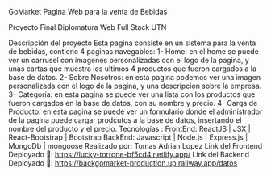 GoMarket
Pagina Web para la venta de Bebidas

Proyecto Final Diplomatura Web Full Stack UTN

Descripción del proyecto
Esta pagina consiste en un sistema para la venta de bebidas, contiene 4 paginas navegables: 
1- Home: en el home se puede ver un carrusel con imagenes personalizadas con el logo de la pagina, y unas cartas que muestra los ultimos 4 productos que fueron cargados a la base de datos.
2- Sobre Nosotros: en esta pagina podemos ver una imagen personalizada con el logo de la pagina, y una descripcion sobre la empresa.
3- Categoria: en esta pagina se puede ver una lista con los productos que fueron cargados en la base de datos, con su nombre y precio.
4- Carga de Producto: en esta pagina se puede ver un formulario donde el administrador de la pagina puede cargar prodcutos a la base de datos, insertando el nombre del producto y el precio.
Tecnologías :
FrontEnd: ReactJS | JSX | React-Bootstrap | Bootstrap
BackEnd: Javascript | Node.js | Express.js | MongoDb | mongoose
Realizado por:
Tomas Adrian Lopez
Link del Frontend Deployado 🔗:
https://lucky-torrone-bf5cd4.netlify.app/
Link del Backend Deployado 🔗:
https://backgomarket-production.up.railway.app/datos
